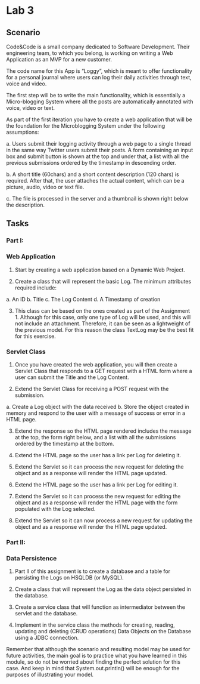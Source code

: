 # Lab 3

## Scenario

Code&Code is a small company dedicated to Software Development. Their engineering team, to which you belong, is working on writing a Web Application as an MVP for a new customer.

The code name for this App is “Loggy”, which is meant to offer functionality for a personal journal where users can log their daily activities through text, voice and video.

The first step will be to write the main functionality, which is essentially a Micro-blogging System where all the posts are automatically annotated with voice, video or text.

As part of the first iteration you have to create a web application that will be the foundation for the Microblogging System under the following assumptions:

a. Users submit their logging activity through a web page to a single thread in the same way Twitter users submit their posts. A form containing an input box and submit button is shown at the top and under that, a list with all the previous submissions ordered by the timestamp in descending order.

b. A short title (60chars) and a short content description (120 chars) is required. After that, the user attaches the actual content, which can be a picture, audio, video or text file.

c. The file is processed in the server and a thumbnail is shown right below the description.


## Tasks

### Part I:

### Web Application

1. Start by creating a web application based on a Dynamic Web Project.

2. Create a class that will represent the basic Log. The minimum attributes required include:

a. An ID
b. Title
c. The Log Content
d. A Timestamp of creation

3. This class can be based on the ones created as part of the Assignment 1. Although for this case, only one type of Log will be used, and this will not include an attachment. Therefore, it can be seen as a lightweight of the previous model. For this reason the class TextLog may be the best fit for this exercise.

### Servlet Class

1. Once you have created the web application, you will then create a Servlet Class that responds to a GET request with a HTML form where a user can submit the Title and the Log Content.

2. Extend the Servlet Class for receiving a POST request with the submission.

a. Create a Log object with the data received
b. Store the object created in memory and respond to the user with a message of success or error in a HTML page.

3. Extend the response so the HTML page rendered includes the message at the top, the form right below, and a list with all the submissions ordered by the timestamp at the bottom.

4. Extend the HTML page so the user has a link per Log for deleting it.

5. Extend the Servlet so it can process the new request for deleting the object and as a response will render the HTML page updated.

6. Extend the HTML page so the user has a link per Log for editing it.

7. Extend the Servlet so it can process the new request for editing the object and as a response will render the HTML page with the form populated with the Log selected.

8. Extend the Servlet so it can now process a new request for updating the object and as a response will render the HTML page updated.


### Part II:

### Data Persistence
1. Part II of this assignment is to create a database and a table for persisting the Logs on HSQLDB (or MySQL).

2. Create a class that will represent the Log as the data object persisted in the database.

3. Create a service class that will function as intermediator between the servlet and the database.

4. Implement in the service class the methods for creating, reading, updating and deleting (CRUD operations) Data Objects on the Database using a JDBC connection.


Remember that although the scenario and resulting model may be used for future activities, the main goal is to practice what you have learned in this module, so do not be worried about finding the perfect solution for this case. And keep in mind that System.out.println() will be enough for the purposes of illustrating your model.


